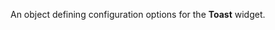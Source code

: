 <!--**
/*-------------------------------------------
    Auto-generated file. Do not modify.
-------------------------------------------

**-->

<!--shortDescription-->
An object defining configuration options for the **Toast** widget.
<!--/shortDescription-->

<!--fullDescription-->

<!--/fullDescription-->